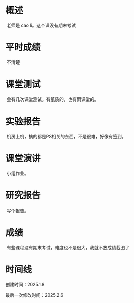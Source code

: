 # 概述

​	老师是 cao li。这个课没有期末考试

# 平时成绩

​	不清楚

# 课堂测试

​	会有几次课堂测试。有纸质的，也有雨课堂的。

# 实验报告

​	机房上机，搞的都是PS相关的东西，不是很难，好像有签到。

# 课堂演讲

​	小组作业。

# 研究报告

​	写个报告。

# 成绩

​	有些课程没有期末考试，难度也不是很大，我就不放成绩截图了

# 时间线

创建时间：2025.1.8

最后一次修改时间：2025.2.6
